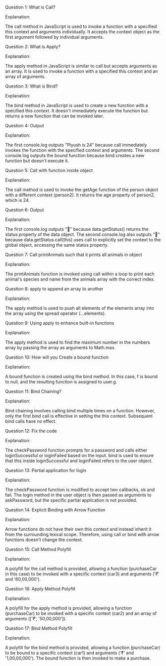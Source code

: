 Question 1: What is Call?

Explanation:

The call method in JavaScript is used to invoke a function with a specified this context and arguments individually. It accepts the context object as the first argument followed by individual arguments.

Question 2: What is Apply?

Explanation:

The apply method in JavaScript is similar to call but accepts arguments as an array. It is used to invoke a function with a specified this context and an array of arguments.

Question 3: What is Bind?

Explanation:

The bind method in JavaScript is used to create a new function with a specified this context. It doesn't immediately execute the function but returns a new function that can be invoked later.

Question 4: Output

Explanation:

The first console.log outputs "Piyush is 24" because call immediately invokes the function with the specified context and arguments. The second console.log outputs the bound function because bind creates a new function but doesn't execute it.

Question 5: Call with function inside object

Explanation:

The call method is used to invoke the getAge function of the person object with a different context (person2). It returns the age property of person2, which is 24.

Question 6: Output

Explanation:

The first console.log outputs "🥑" because data.getStatus() returns the status property of the data object. The second console.log also outputs "🥑" because data.getStatus.call(this) uses call to explicitly set the context to the global object, accessing the same status property.

Question 7: Call printAnimals such that it prints all animals in object

Explanation:

The printAnimals function is invoked using call within a loop to print each animal's species and name from the animals array with the correct index.

Question 8: apply to append an array to another

Explanation:

The apply method is used to push all elements of the elements array into the array using the spread operator (...elements).

Question 9: Using apply to enhance built-in functions

Explanation:

The apply method is used to find the maximum number in the numbers array by passing the array as arguments to Math.max.

Question 10: How will you Create a bound function

Explanation:

A bound function is created using the bind method. In this case, f is bound to null, and the resulting function is assigned to user.g.

Question 11: Bind Chaining?

Explanation:

Bind chaining involves calling bind multiple times on a function. However, only the first bind call is effective in setting the this context. Subsequent bind calls have no effect.

Question 12: Fix the code

Explanation:

The checkPassword function prompts for a password and calls either loginSuccessful or loginFailed based on the input. bind is used to ensure that this inside loginSuccessful and loginFailed refers to the user object.

Question 13: Partial application for login

Explanation:

The checkPassword function is modified to accept two callbacks, ok and fail. The login method in the user object is then passed as arguments to askPassword, but the specific partial application is not provided.

Question 14: Explicit Binding with Arrow Function

Explanation:

Arrow functions do not have their own this context and instead inherit it from the surrounding lexical scope. Therefore, using call or bind with arrow functions doesn't change the context.

Question 15: Call Method Polyfill

Explanation:

A polyfill for the call method is provided, allowing a function (purchaseCar in this case) to be invoked with a specific context (car3) and arguments ('₹' and '60,00,000').

Question 16: Apply Method Polyfill

Explanation:

A polyfill for the apply method is provided, allowing a function (purchaseCar) to be invoked with a specific context (car2) and an array of arguments (['₹', '50,00,000']).

Question 17: Bind Method Polyfill

Explanation:

A polyfill for the bind method is provided, allowing a function (purchaseCar) to be bound to a specific context (car1) and arguments ('₹' and '1,00,00,000'). The bound function is then invoked to make a purchase.